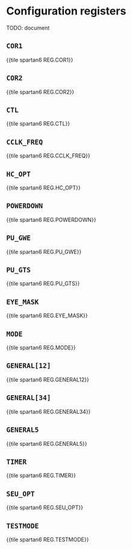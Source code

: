 # Configuration registers

TODO: document


## `COR1`

{{tile spartan6 REG.COR1}}


## `COR2`

{{tile spartan6 REG.COR2}}


## `CTL`

{{tile spartan6 REG.CTL}}


## `CCLK_FREQ`

{{tile spartan6 REG.CCLK_FREQ}}


## `HC_OPT`

{{tile spartan6 REG.HC_OPT}}


## `POWERDOWN`

{{tile spartan6 REG.POWERDOWN}}


## `PU_GWE`

{{tile spartan6 REG.PU_GWE}}


## `PU_GTS`

{{tile spartan6 REG.PU_GTS}}


## `EYE_MASK`

{{tile spartan6 REG.EYE_MASK}}


## `MODE`

{{tile spartan6 REG.MODE}}


## `GENERAL[12]`

{{tile spartan6 REG.GENERAL12}}


## `GENERAL[34]`

{{tile spartan6 REG.GENERAL34}}


## `GENERAL5`

{{tile spartan6 REG.GENERAL5}}


## `TIMER`

{{tile spartan6 REG.TIMER}}


## `SEU_OPT`

{{tile spartan6 REG.SEU_OPT}}


## `TESTMODE`

{{tile spartan6 REG.TESTMODE}}
